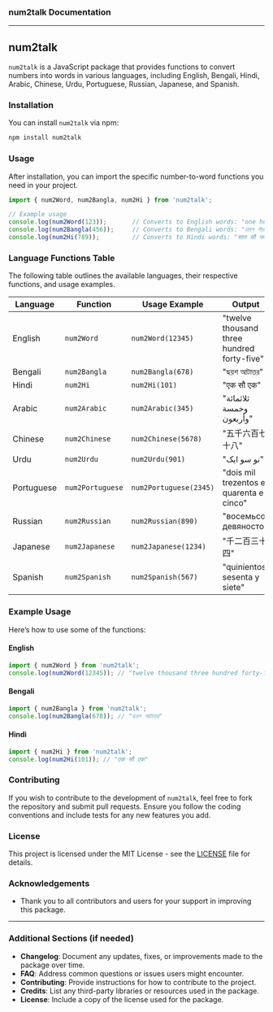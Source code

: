 ### num2talk Documentation

---

## num2talk

`num2talk` is a JavaScript package that provides functions to convert numbers into words in various languages, including English, Bengali, Hindi, Arabic, Chinese, Urdu, Portuguese, Russian, Japanese, and Spanish.

### Installation

You can install `num2talk` via npm:

```bash
npm install num2talk
```

### Usage

After installation, you can import the specific number-to-word functions you need in your project.

```javascript
import { num2Word, num2Bangla, num2Hi } from 'num2talk';

// Example usage
console.log(num2Word(123));       // Converts to English words: "one hundred twenty-three"
console.log(num2Bangla(456));     // Converts to Bengali words: "চারশ পঁচাশি"
console.log(num2Hi(789));         // Converts to Hindi words: "सात सौ नवासी"
```

### Language Functions Table

The following table outlines the available languages, their respective functions, and usage examples.

| Language   | Function        | Usage Example                             | Output                           |
|------------|-----------------|------------------------------------------|----------------------------------|
| English    | `num2Word`      | `num2Word(12345)`                       | "twelve thousand three hundred forty-five" |
| Bengali    | `num2Bangla`    | `num2Bangla(678)`                       | "ছয়শ আটাত্তর"                   |
| Hindi      | `num2Hi`        | `num2Hi(101)`                           | "एक सौ एक"                      |
| Arabic     | `num2Arabic`    | `num2Arabic(345)`                       | "ثلاثمائة وخمسة وأربعون"      |
| Chinese    | `num2Chinese`   | `num2Chinese(5678)`                     | "五千六百七十八"                |
| Urdu       | `num2Urdu`      | `num2Urdu(901)`                         | "نو سو ایک"                     |
| Portuguese | `num2Portuguese` | `num2Portuguese(2345)`                 | "dois mil trezentos e quarenta e cinco" |
| Russian    | `num2Russian`   | `num2Russian(890)`                      | "восемьсот девяносто"           |
| Japanese   | `num2Japanese`  | `num2Japanese(1234)`                    | "千二百三十四"                  |
| Spanish    | `num2Spanish`   | `num2Spanish(567)`                      | "quinientos sesenta y siete"    |

### Example Usage

Here’s how to use some of the functions:

#### English

```javascript
import { num2Word } from 'num2talk';
console.log(num2Word(12345)); // "twelve thousand three hundred forty-five"
```

#### Bengali

```javascript
import { num2Bangla } from 'num2talk';
console.log(num2Bangla(678)); // "ছয়শ আটাত্তর"
```

#### Hindi

```javascript
import { num2Hi } from 'num2talk';
console.log(num2Hi(101)); // "एक सौ एक"
```

### Contributing

If you wish to contribute to the development of `num2talk`, feel free to fork the repository and submit pull requests. Ensure you follow the coding conventions and include tests for any new features you add.

### License

This project is licensed under the MIT License - see the [LICENSE](LICENSE) file for details.

### Acknowledgements

- Thank you to all contributors and users for your support in improving this package.

---

### Additional Sections (if needed)

- **Changelog**: Document any updates, fixes, or improvements made to the package over time.
- **FAQ**: Address common questions or issues users might encounter.
- **Contributing**: Provide instructions for how to contribute to the project.
- **Credits**: List any third-party libraries or resources used in the package.
- **License**: Include a copy of the license used for the package.